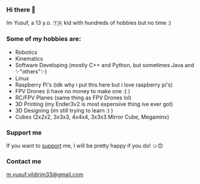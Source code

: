 ### Hi there 👋
Im Yusuf, a 13 y.o. 🇹🇷 kid with hundreds of hobbies but no time :)

### Some of my hobbies are:
- Robotics
- Kinematics
- Software Developing (mostly C++ and Python, but sometimes Java and ✨"others"✨)
- Linux
- Raspberry Pi's (idk why i put this here but i love raspberry pi's)
- FPV Drones (i have no money to make one :( )
- RC/FPV Planes (same thing as FPV Drones lol)
- 3D Printing (my Ender3v2 is most expensive thing ive ever got)
- 3D Designing (im still trying to learn :) )
- Cubes (2x2x2, 3x3x3, 4x4x4, 3x3x3 Mirror Cube, Megaminx)

### Support me
If you want to [support](https://buymeacoffee.com/myusuf) me, I will be pretty happy if you do! ☺️🙃

### Contact me
m.yusuf.yildirim33@gmail.com
